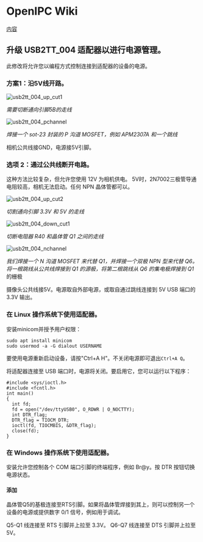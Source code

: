 # OpenIPC Wiki 
[内容](../README.md)

升级 USB2TT_004 适配器以进行电源管理。 
--------------------------------

此修改将允许您以编程方式控制连接到适配器的设备的电源。

### 方案1：沿5V线开路。

![usb2tt_004_up_cut1](../images/usb2tt_004_up_cut1.webp)

_需要切断通向引脚5B的走线_

![usb2tt_004_pchannel](../images/usb2tt_004_pchannel.webp)

_焊接一个 sot-23 封装的 P 沟道 MOSFET，例如 APM2307A 和一个跳线_

相机公共线接GND，电源接5V引脚。

### 选项 2：通过公共线断开电路。

这种方法比较复杂，但允许您使用 12V 为相机供电。 5V时，2N7002三极管导通电阻较高，相机无法启动。任何 NPN 晶体管都可以。

![usb2tt_004_up_cut2](../images/usb2tt_004_up_cut2.webp)

_切割通向引脚 3.3V 和 5V 的走线_

![usb2tt_004_down_cut1](../images/usb2tt_004_down_cut1.webp)

_切断电阻器 R40 和晶体管 Q1 之间的走线_

![usb2tt_004_nchannel](../images/usb2tt_004_nchannel.webp)

_我们焊接一个 N 沟道 MOSFET 来代替 Q1，并焊接一个双极 NPN 型来代替 Q6。将一根跳线从公共线焊接到 Q1 的源极，将第二根跳线从 Q6 的集电极焊接到 Q1_ 的栅极

摄像头公共线接5V。电源取自外部电源，或取自通过跳线连接到 5V USB 端口的 3.3V 输出。

### 在 Linux 操作系统下使用适配器。

安装minicom并授予用户权限：

```
sudo apt install minicom
sudo usermod -a -G dialout USERNAME
```

要使用电源重新启动设备，请按"Ctrl+A H"。不关闭电源即可退出`Ctrl+A Q`。

将适配器连接至 USB 端口时，电源将关闭。要启用它，您可以运行以下程序：

```
#include <sys/ioctl.h>
#include <fcntl.h>
int main()
{
  int fd;
  fd = open("/dev/ttyUSB0", O_RDWR | O_NOCTTY);  
  int DTR_flag;
  DTR_flag = TIOCM_DTR;
  ioctl(fd, TIOCMBIS, &DTR_flag);
  close(fd);
}
```

### 在 Windows 操作系统下使用适配器。

安装允许您控制各个 COM 端口引脚的终端程序，例如 Br@y。按 DTR 按钮切换电源状态。

#### 添加

晶体管Q5的基极连接至RTS引脚。如果将晶体管焊接到其上，则可以控制另一个设备的电源或提供数字 0/1 信号，例如用于调试。

Q5-Q1 线连接至 RTS 引脚并上拉至 3.3V。 Q6-Q7 线连接至 DTS 引脚并上拉至 5V。

